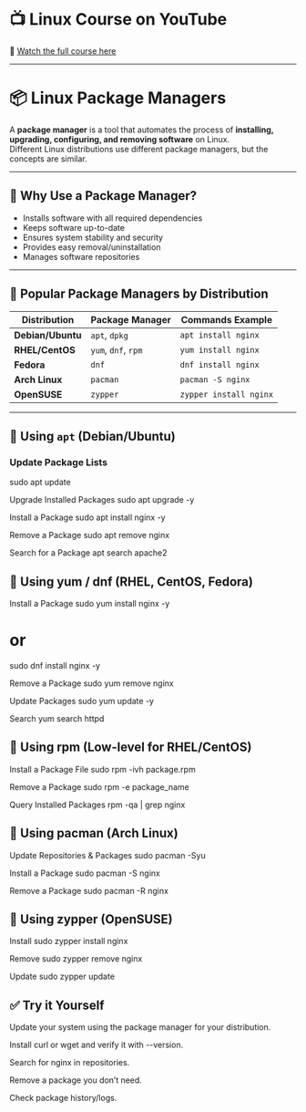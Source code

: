 # 📺 Linux Course on YouTube  
🎥 [Watch the full course here](https://youtu.be/tdxQ0O1qu9U?list=PLJB9b1bbB85HR7xXgpuWTibPWTprBEVi0)

---

# 📦 Linux Package Managers

A **package manager** is a tool that automates the process of **installing, upgrading, configuring, and removing software** on Linux.  
Different Linux distributions use different package managers, but the concepts are similar.

---

## 📌 Why Use a Package Manager?

- Installs software with all required dependencies  
- Keeps software up-to-date  
- Ensures system stability and security  
- Provides easy removal/uninstallation  
- Manages software repositories  

---

## 🐧 Popular Package Managers by Distribution

| Distribution        | Package Manager | Commands Example |
|---------------------|-----------------|------------------|
| **Debian/Ubuntu**  | `apt`, `dpkg`   | `apt install nginx` |
| **RHEL/CentOS**    | `yum`, `dnf`, `rpm` | `yum install nginx` |
| **Fedora**         | `dnf`           | `dnf install nginx` |
| **Arch Linux**     | `pacman`        | `pacman -S nginx` |
| **OpenSUSE**       | `zypper`        | `zypper install nginx` |

---

## 🚀 Using `apt` (Debian/Ubuntu)

### Update Package Lists

sudo apt update

Upgrade Installed Packages
sudo apt upgrade -y

Install a Package
sudo apt install nginx -y

Remove a Package
sudo apt remove nginx

Search for a Package
apt search apache2

## 🚀 Using yum / dnf (RHEL, CentOS, Fedora)

Install a Package
sudo yum install nginx -y
# or
sudo dnf install nginx -y

Remove a Package
sudo yum remove nginx

Update Packages
sudo yum update -y

Search
yum search httpd

## 🚀 Using rpm (Low-level for RHEL/CentOS)

Install a Package File
sudo rpm -ivh package.rpm

Remove a Package
sudo rpm -e package_name

Query Installed Packages
rpm -qa | grep nginx

## 🚀 Using pacman (Arch Linux)

Update Repositories & Packages
sudo pacman -Syu

Install a Package
sudo pacman -S nginx

Remove a Package
sudo pacman -R nginx

## 🚀 Using zypper (OpenSUSE)

Install
sudo zypper install nginx

Remove
sudo zypper remove nginx

Update
sudo zypper update

## ✅ Try it Yourself

Update your system using the package manager for your distribution.

Install curl or wget and verify it with --version.

Search for nginx in repositories.

Remove a package you don’t need.

Check package history/logs.